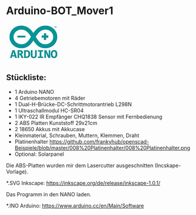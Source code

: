 # Arduino-BOT_Mover1
![ardu](https://github.com/frankyhub/png/blob/master/ardu.png)

## Stückliste:

- 1 Arduino NANO
- 4 Getriebemotoren mit Räder
- 1 Dual-H-Brücke-DC-Schrittmotorantrieb L298N
- 1 Ultraschallmodul HC-SR04 
- 1 IKY-022 IR Empfänger CHQ1838 Sensor mit Fernbedienung
- 2 ABS Platten Kunststoff 29x21cm
- 2 18650 Akkus mit Akkucase
- Kleinmaterial, Schrauben, Muttern, Klemmen, Draht
- Platinenhalter https://github.com/frankyhub/openscad-Beispiele/blob/master/008%20Platinenhalter/008%20Platinenhalter.png
- Optional: Solarpanel

Die ABS-Platten wurden mir dem Lasercutter ausgeschnitten (Incskape-Vorlage).

*.SVG Inkscape: https://inkscape.org/de/release/inkscape-1.0.1/ 

Das Programm in den NANO laden.

*.INO Arduino: https://www.arduino.cc/en/Main/Software

